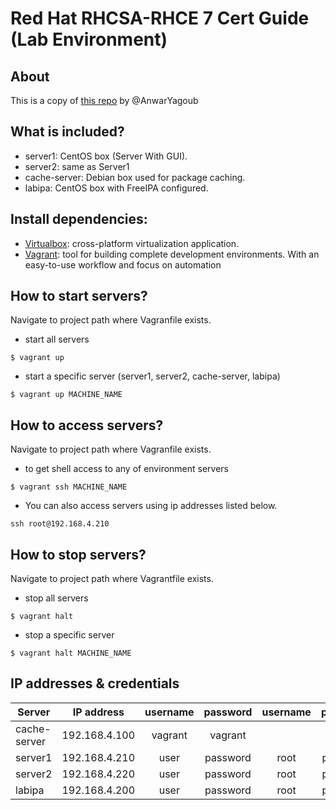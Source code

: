 # Red Hat RHCSA-RHCE 7 Cert Guide (Lab Environment)

## About
This is a copy of [this repo](https://github.com/AnwarYagoub/RHCSA-RHCE-Lab-Environment) by @AnwarYagoub 

## What is included?
- server1: CentOS box (Server With GUI).
- server2: same as Server1
- cache-server: Debian box used for package caching.
- labipa: CentOS box with FreeIPA configured.

## Install dependencies:
- [Virtualbox](https://www.virtualbox.org): cross-platform virtualization application.
- [Vagrant](https://www.vagrantup.com): tool for building complete development environments. With an easy-to-use workflow and focus on automation

## How to start servers?
Navigate to project path where Vagranfile exists.

- start all servers
```shell
$ vagrant up
```
- start a specific server (server1, server2, cache-server, labipa)
```shell
$ vagrant up MACHINE_NAME
```

## How to access servers?
Navigate to project path where Vagranfile exists.

- to get shell access to any of environment servers
```shell
$ vagrant ssh MACHINE_NAME
```
- You can also access servers using ip addresses listed below.
```shell
ssh root@192.168.4.210
```
## How to stop servers?
Navigate to project path where Vagrantfile exists.

- stop all servers
```shell
$ vagrant halt
```
- stop a specific server
```shell
$ vagrant halt MACHINE_NAME
```
## IP addresses & credentials
| Server | IP address | username | password | username | password |
|---|---|:---:|:---:|:---:|:---:|
|cache-server|192.168.4.100 |vagrant|vagrant| | |
|server1|192.168.4.210|user|password|root|password|
|server2|192.168.4.220|user|password|root|password|
|labipa|192.168.4.200 |user|password|root|password|
